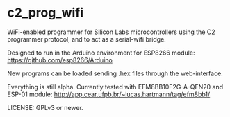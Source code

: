 # c2_prog_wifi
WiFi-enabled programmer for Silicon Labs microcontrollers using the C2 programmer protocol, and to act as a serial-wifi bridge.

Designed to run in the Arduino environment for ESP8266 module: https://github.com/esp8266/Arduino

New programs can be loaded sending .hex files through the web-interface.

Everything is still alpha. Currently tested with EFM8BB10F2G-A-QFN20 and ESP-01 module: http://app.cear.ufpb.br/~lucas.hartmann/tag/efm8bb1/

LICENSE: GPLv3 or newer.
